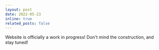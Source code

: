 ```yaml
---
layout: post
date: 2022-05-23 
inline: true
related_posts: false
---
```


Website is officially a work in progress! Don't mind the construction, and stay tuned!
